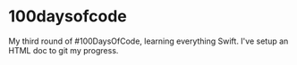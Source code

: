 # 100daysofcode
My third round of #100DaysOfCode, learning everything Swift. I've setup an HTML doc to git my progress.
